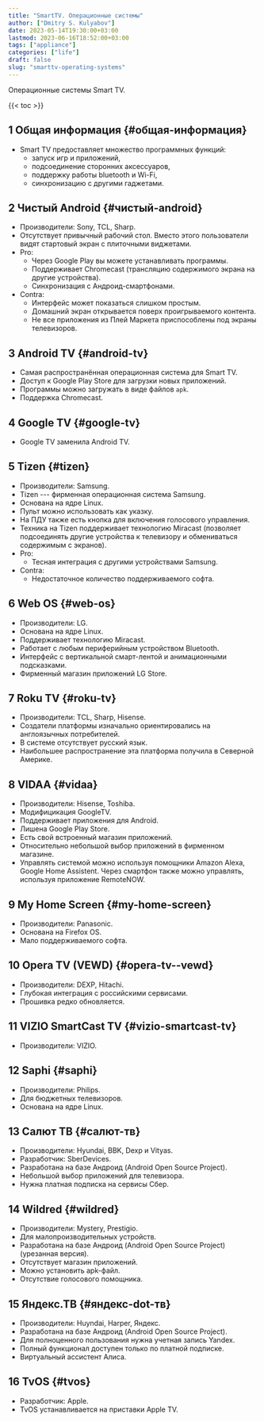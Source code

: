 ```yaml
---
title: "SmartTV. Операционные системы"
author: ["Dmitry S. Kulyabov"]
date: 2023-05-14T19:30:00+03:00
lastmod: 2023-06-16T18:52:00+03:00
tags: ["appliance"]
categories: ["life"]
draft: false
slug: "smarttv-operating-systems"
---
```


Операционные системы Smart TV.

<!--more-->

{{< toc >}}


## <span class="section-num">1</span> Общая информация {#общая-информация}

-   Smart TV предоставляет множество программных функций:
    -   запуск игр и приложений,
    -   подсоединение сторонних аксессуаров,
    -   поддержку работы bluetooth и Wi-Fi,
    -   синхронизацию с другими гаджетами.


## <span class="section-num">2</span> Чистый Android {#чистый-android}

-   Производители: Sony, TCL, Sharp.
-   Отсутствует привычный рабочий стол. Вместо этого пользователи видят стартовый экран с плиточными виджетами.
-   Pro:
    -   Через Google Play вы можете устанавливать программы.
    -   Поддерживает Chromecast (трансляцию содержимого экрана на другие устройства).
    -   Синхронизация с Андроид-смартфонами.
-   Contra:
    -   Интерфейс может показаться слишком простым.
    -   Домашний экран открывается поверх проигрываемого контента.
    -   Не все приложения из Плей Маркета приспособлены под экраны телевизоров.


## <span class="section-num">3</span> Android TV {#android-tv}

-   Самая распространённая операционная система для Smart TV.
-   Доступ к Google Play Store для загрузки новых приложений.
-   Программы можно загружать в виде файлов `apk`.
-   Поддержка Chromecast.


## <span class="section-num">4</span> Google TV {#google-tv}

-   Google TV заменила Android TV.


## <span class="section-num">5</span> Tizen {#tizen}

-   Производители: Samsung.
-   Tizen --- фирменная операционная система Samsung.
-   Основана на ядре Linux.
-   Пульт можно использовать как указку.
-   На ПДУ также есть кнопка для включения голосового управления.
-   Техника на Tizen поддерживает технологию Miracast (позволяет подсоединять другие устройства к телевизору и обмениваться содержимым с экранов).
-   Pro:
    -   Тесная интеграция с другими устройствами Samsung.
-   Contra:
    -   Недостаточное количество поддерживаемого софта.


## <span class="section-num">6</span> Web OS {#web-os}

-   Производители: LG.
-   Основана на ядре Linux.
-   Поддерживает технологию Miracast.
-   Работает с любым периферийным устройством Bluetooth.
-   Интерфейс с вертикальной смарт-лентой и анимационными подсказками.
-   Фирменный магазин приложений LG Store.


## <span class="section-num">7</span> Roku TV {#roku-tv}

-   Производители: TCL, Sharp, Hisense.
-   Создатели платформы изначально ориентировались на англоязычных потребителей.
-   В системе отсутствует русский язык.
-   Наибольшее распространение эта платформа получила в Северной Америке.


## <span class="section-num">8</span> VIDAA {#vidaa}

-   Производители: Hisense, Toshiba.
-   Модифицикация GoogleTV.
-   Поддерживает приложения для Android.
-   Лишена Google Play Store.
-   Есть свой встроенный магазин приложений.
-   Относительно небольшой выбор приложений в фирменном магазине.
-   Управлять системой можно используя помощники Amazon Alexa, Google Home Assistent. Через смартфон также можно управлять, используя приложение RemoteNOW.


## <span class="section-num">9</span> My Home Screen {#my-home-screen}

-   Производители: Panasonic.
-   Основана на Firefox OS.
-   Мало поддерживаемого софта.


## <span class="section-num">10</span> Opera TV (VEWD) {#opera-tv--vewd}

-   Производители: DEXP, Hitachi.
-   Глубокая интеграция с российскими сервисами.
-   Прошивка редко обновляется.


## <span class="section-num">11</span> VIZIO SmartCast TV {#vizio-smartcast-tv}

-   Производители: VIZIO.


## <span class="section-num">12</span> Saphi {#saphi}

-   Производители: Philips.
-   Для бюджетных телевизоров.
-   Основана на ядре Linux.


## <span class="section-num">13</span> Салют ТВ {#салют-тв}

-   Производители: Hyundai, BBK, Dexp и Vityas.
-   Разработчик: SberDevices.
-   Разработана на базе Андроид (Android Open Source Project).
-   Небольшой выбор приложений для телевизора.
-   Нужна платная подписка на сервисы Сбер.


## <span class="section-num">14</span> Wildred {#wildred}

-   Производители: Mystery, Prestigio.
-   Для малопроизводительных устройств.
-   Разработана на базе Андроид (Android Open Source Project) (урезанная версия).
-   Отсутствует магазин приложений.
-   Можно установить apk-файл.
-   Отсутствие голосового помощника.


## <span class="section-num">15</span> Яндекс.ТВ {#яндекс-dot-тв}

-   Производители: Huyndai, Harper, Яндекс.
-   Разработана на базе Андроид (Android Open Source Project).
-   Для полноценного пользования нужна учетная запись Yandex.
-   Полный функционал доступен только по платной подписке.
-   Виртуальный ассистент Алиса.


## <span class="section-num">16</span> TvOS {#tvos}

-   Разработчик: Apple.
-   TvOS устанавливается на приставки Apple TV.

